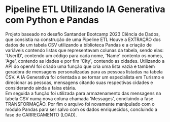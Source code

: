 # Pipeline ETL Utilizando IA Generativa com Python e Pandas

Projeto baseado no desafio Santander Bootcamp 2023 Ciência de Dados, que consistia na construção de uma Pipeline ETL
Houve a EXTRAÇÃO dos dados de um tabela CSV utilizando a biblioteca Pandas e a criação de variáveis contendo listas 
que representavam colunas da tabela, sendo elas: 'UserID', contendo um código para cada nome, 'Name' contento os nomes,
'Age', contendo as idades e por fim 'City', contendo as cidades.
Utilizando a API do openAI foi criado uma função que cria uma lista vazia e também geradora de mensagens personalizadas 
para as pessoas listadas na tabela CSV. A IA Generativa foi orientada a se tornar um especialista em Turismo e direcionar 
as pessoas, mensagens citando suas respectivas cidades e considerando ainda a faixa etária.  
Em seguida a função foi utilizada para armazenamento das mensagens na tabela CSV numa nova coluna chamada 'Messages', 
concluindo a fase TRANSFORMAÇÃO.
Por fim o arquivo foi novamente manipulado com o módulo Pandas para ser salvo com os dados enriquecidos, concluindo a fase
de CARREGAMENTO (LOAD).

